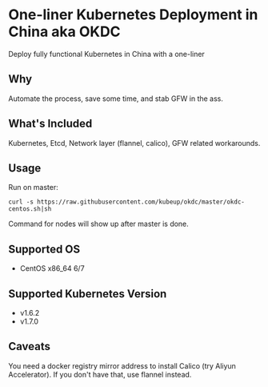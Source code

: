 # One-liner Kubernetes Deployment in China aka OKDC

Deploy fully functional Kubernetes in China with a one-liner

## Why 

Automate the process, save some time, and stab GFW in the ass.

## What's Included

Kubernetes, Etcd, Network layer (flannel, calico), GFW related workarounds.

## Usage

Run on master:

`curl -s https://raw.githubusercontent.com/kubeup/okdc/master/okdc-centos.sh|sh`

Command for nodes will show up after master is done.

## Supported OS

- CentOS x86_64 6/7

## Supported Kubernetes Version

- v1.6.2
- v1.7.0

## Caveats

You need a docker registry mirror address to install Calico (try Aliyun Accelerator). 
If you don't have that, use flannel instead.
